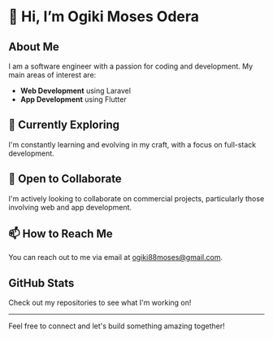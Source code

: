 # 👋 Hi, I’m Ogiki Moses Odera

## About Me
I am a software engineer with a passion for coding and development. My main areas of interest are:

- **Web Development** using Laravel
- **App Development** using Flutter

## 🌱 Currently Exploring
I'm constantly learning and evolving in my craft, with a focus on full-stack development.

## 💼 Open to Collaborate
I'm actively looking to collaborate on commercial projects, particularly those involving web and app development.

## 📫 How to Reach Me
You can reach out to me via email at [ogiki88moses@gmail.com](mailto:ogiki88moses@gmail.com).

## GitHub Stats
Check out my repositories to see what I'm working on!

---

Feel free to connect and let's build something amazing together!
